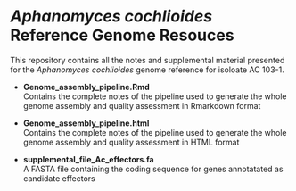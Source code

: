 # *Aphanomyces cochlioides* Reference Genome Resouces

This repository contains all the notes and supplemental material presented for the *Aphanomyces cochlioides* genome reference for isoloate AC 103-1.

- **Genome_assembly_pipeline.Rmd**  
    Contains the complete notes of the pipeline used to generate the whole genome assembly and quality assessment in Rmarkdown format
   
- **Genome_assembly_pipeline.html**  
    Contains the complete notes of the pipeline used to generate the whole genome assembly and quality assessment in HTML format
    
- **supplemental_file_Ac_effectors.fa**  
    A FASTA file containing the coding sequence for genes annotatated as candidate effectors
